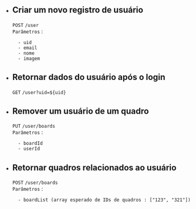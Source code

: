 - ## Criar um novo registro de usuário

  `POST`
  `/user` <br />
  `Parâmetros` :

  ```
  	- uid
  	- email
  	- nome
  	- imagem
  ```

- ## Retornar dados do usuário após o login

  `GET`
  `/user?uid=${uid}` <br />

- ## Remover um usuário de um quadro

  `PUT`
  `/user/boards` <br />
  `Parâmetros` :

  ```
  	- boardId
  	- userId
  ```

- ## Retornar quadros relacionados ao usuário

  `POST`
  `/user/boards` <br />
  `Parâmetros` :

  ```
  	- boardList (array esperado de IDs de quadros : ["123", "321"])
  ```